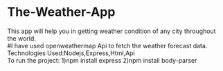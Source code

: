 # The-Weather-App

This app will help you in getting weather condition of any city throughout the world.<br>
#I have used openweathermap Api to fetch the weather forecast data.<br>
Technologies Used:Nodejs,Express,Html,Api<br>
To run the project:
1)npm install express
2)npm install body-parser
